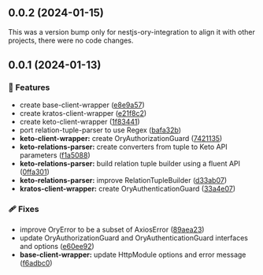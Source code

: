 ## 0.0.2 (2024-01-15)

This was a version bump only for nestjs-ory-integration to align it with other projects, there were no code changes.

## 0.0.1 (2024-01-13)

### 🚀 Features

- create base-client-wrapper ([e8e9a57](https://github.com/getlarge/nestjs-ory-integration/commit/e8e9a57))
- create kratos-client-wrapper ([e21f8c2](https://github.com/getlarge/nestjs-ory-integration/commit/e21f8c2))
- create keto-client-wrapper ([1f83441](https://github.com/getlarge/nestjs-ory-integration/commit/1f83441))
- port relation-tuple-parser to use Regex ([bafa32b](https://github.com/getlarge/nestjs-ory-integration/commit/bafa32b))
- **keto-client-wrapper:** create OryAuthorizationGuard ([7421135](https://github.com/getlarge/nestjs-ory-integration/commit/7421135))
- **keto-relations-parser:** create converters from tuple to Keto API parameters ([f1a5088](https://github.com/getlarge/nestjs-ory-integration/commit/f1a5088))
- **keto-relations-parser:** build relation tuple builder using a fluent API ([0ffa301](https://github.com/getlarge/nestjs-ory-integration/commit/0ffa301))
- **keto-relations-parser:** improve RelationTupleBuilder ([d33ab07](https://github.com/getlarge/nestjs-ory-integration/commit/d33ab07))
- **kratos-client-wrapper:** create OryAuthenticationGuard ([33a4e07](https://github.com/getlarge/nestjs-ory-integration/commit/33a4e07))

### 🩹 Fixes

- improve OryError to be a subset of AxiosError ([89aea23](https://github.com/getlarge/nestjs-ory-integration/commit/89aea23))
- update OryAuthorizationGuard and OryAuthenticationGuard interfaces and options ([e60ee92](https://github.com/getlarge/nestjs-ory-integration/commit/e60ee92))
- **base-client-wrapper:** update HttpModule options and error message ([f6adbc0](https://github.com/getlarge/nestjs-ory-integration/commit/f6adbc0))
